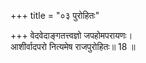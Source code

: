 +++
title = "०३ पुरोहितः"

+++
वेदवेदाङ्गतत्त्वज्ञो जपहोमपरायणः।  
आशीर्वादपरो नित्यमेष राजपुरोहितः॥ 18 ॥  